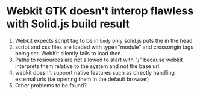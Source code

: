 # Webkit GTK doesn't interop flawless with Solid.js build result

1. Webkit expects script tag to be in `body` only solid.js puts the in the head.
2. script and css files are loaded with type="module" and crossorigin tags being set. WebKit silently fails to load then.
3. Paths to resiources are not allowed to start with "/" because webkit interprets them relative to the system and not the base url.
4. webkit doesn't support native features such as directly handling external urls (i.e opening them in the default browser)
6. Other problems to be found?
